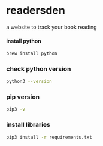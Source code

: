 # readersden
a website to track your book reading


#### install python

```sh
brew install python
```

### check python version

```sh
python3 --version
```

### pip version

```sh
pip3 -v
```

### install libraries

```sh
pip3 install -r requirements.txt
```